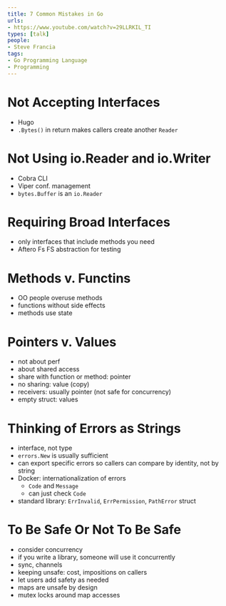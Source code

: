 ```yaml
---
title: 7 Common Mistakes in Go
urls:
- https://www.youtube.com/watch?v=29LLRKIL_TI
types: [talk]
people:
- Steve Francia
tags:
- Go Programming Language
- Programming
---
```


# Not Accepting Interfaces
- Hugo
- `.Bytes()` in return makes callers create another `Reader`

# Not Using io.Reader and io.Writer
- Cobra CLI
- Viper conf. management
- `bytes.Buffer` is an `io.Reader`

# Requiring Broad Interfaces
- only interfaces that include methods you need
- Aftero Fs FS abstraction for testing

# Methods v. Functins
- OO people overuse methods
- functions without side effects
- methods use state

# Pointers v. Values
- not about perf
- about shared access
- share with function or method: pointer
- no sharing: value (copy)
- receivers: usually pointer (not safe for concurrency)
- empty struct: values

# Thinking of Errors as Strings
- interface, not type
- `errors.New` is usually sufficient
- can export specific errors so callers can compare by identity, not by string
- Docker: internationalization of errors
  - `Code` and `Message`
  - can just check `Code`
- standard library: `ErrInvalid`, `ErrPermission`, `PathError` struct

# To Be Safe Or Not To Be Safe
- consider concurrency
- if you write a library, someone will use it concurrently
- sync, channels
- keeping unsafe: cost, impositions on callers
- let users add safety as needed
- maps are unsafe by design
- mutex locks around map accesses
